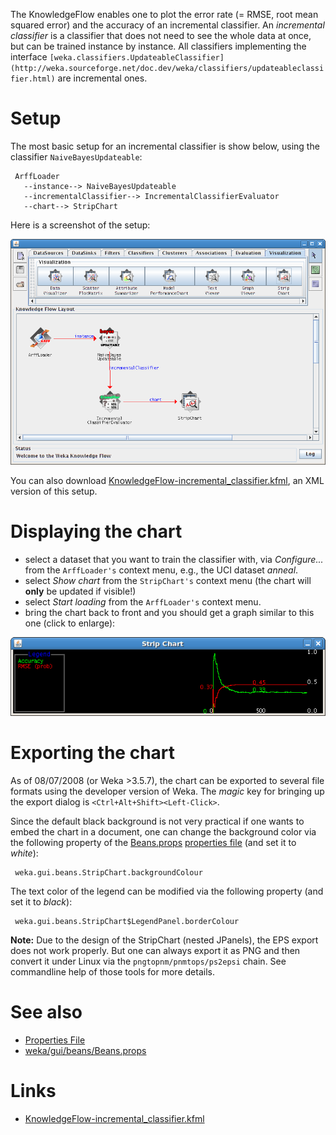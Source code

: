 The KnowledgeFlow enables one to plot the error rate (= RMSE, root mean squared error) and the accuracy of an incremental classifier. An *incremental classifier* is a classifier that does not need to see the whole data at once, but can be trained instance by instance. All classifiers implementing the interface `[weka.classifiers.UpdateableClassifier](http://weka.sourceforge.net/doc.dev/weka/classifiers/updateableclassifier.html)` are incremental ones.

# Setup
The most basic setup for an incremental classifier is show below, using the classifier `NaiveBayesUpdateable`:

```text
 ArffLoader
   --instance--> NaiveBayesUpdateable
   --incrementalClassifier--> IncrementalClassifierEvaluator
   --chart--> StripChart
```
Here is a screenshot of the setup:


![Screenshot](img/KnowledgeFlow-incremental_classifier-Setup.png)

You can also download [KnowledgeFlow-incremental_classifier.kfml](files/KnowledgeFlow-incremental_classifier.kfml), an XML version of this setup.

# Displaying the chart
* select a dataset that you want to train the classifier with, via *Configure...* from the `ArffLoader's` context menu, e.g., the UCI dataset *anneal*.
* select *Show chart* from the `StripChart's` context menu (the chart will **only** be updated if visible!)
* select *Start loading* from the `ArffLoader's` context menu.
* bring the chart back to front and you should get a graph similar to this one (click to enlarge):


![Screenshot](img/KnowledgeFlow-incremental_classifier-StripChart.png)

# Exporting the chart
As of 08/07/2008 (or Weka >3.5.7), the chart can be exported to several file formats using the developer version of Weka. The *magic* key for bringing up the export dialog is `<Ctrl+Alt+Shift><Left-Click>`.

Since the default black background is not very practical if one wants to embed the chart in a document, one can change the background color via the following property of the [Beans.props](weka_gui_beans_beans.props.md) [properties file](properties_file.md) (and set it to *white*):

```text
 weka.gui.beans.StripChart.backgroundColour
```
The text color of the legend can be modified via the following property (and set it to *black*):

```text
 weka.gui.beans.StripChart$LegendPanel.borderColour
```
**Note:** Due to the design of the StripChart (nested JPanels), the EPS export does not work properly. But one can always export it as PNG and then convert it under Linux via the `pngtopnm/pnmtops/ps2epsi` chain. See commandline help of those tools for more details.

# See also
* [Properties File](properties_file.md)
* [weka/gui/beans/Beans.props](weka_gui_beans_beans.props.md)

# Links
* [KnowledgeFlow-incremental_classifier.kfml](files/KnowledgeFlow-incremental_classifier.kfml)
